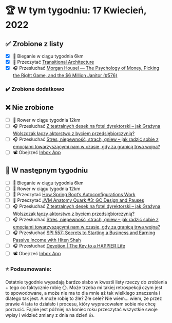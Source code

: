 # 🏆 W tym tygodniu: 17 Kwiecień, 2022

## ✅ Zrobione z listy
- [x] 🏃 Bieganie w ciągu tygodnia 6km
- [x] 📗 Przeczytać [Transitional Architecture](https://martinfowler.com/articles/patterns-legacy-displacement/transitional-architecture.html)
- [x] 🎧 Przesłuchać [Morgan Housel — The Psychology of Money, Picking the Right Game, and the $6 Million Janitor (#576)](https://tim.blog/2022/03/01/morgan-housel-the-psychology-of-money/)

### ✔️ Zrobione dodatkowo

## ❌ Nie zrobione
- [ ] 🚴 Rower w ciągu tygodnia 12km
- [ ] 🎧 Przesłuchać [Z teatralnych desek na fotel dyrektorski – jak Grażyna Wolszczak łączy aktorstwo z byciem przedsiębiorczynią?](https://zaprojektujswojezycie.pl/z-teatralnych-desek-na-fotel-dyrektorski-jak-grazyna-wolszczak-laczy-aktorstwo-z-byciem-przedsiebiorczynia%ef%bf%bc/)
- [ ] 🎧 Przesłuchać [Stres, niepewność, strach, gniew – jak radzić sobie z emocjami towarzyszącymi nam w czasie, gdy za granicą trwa wojna?](https://malawielkafirma.pl/jak-zyc-w-cieniu-wojny/)
- [ ] 📽️ Obejrzeć [Inbox App](https://www.youtube.com/watch?v=Tdo16MXXt1M&list=PLqq-6Pq4lTTak0b5DnJ-x85MWMPaTdl4A&index=5)

## 📝 W następnym tygodniu
- [ ] 🏃 Bieganie w ciągu tygodnia 6km
- [ ] 🚴 Rower w ciągu tygodnia 12km
- [ ] 📗 Przeczytać [How Spring Boot’s Autoconfigurations Work](https://www.marcobehler.com/guides/spring-boot)
- [ ] 📗 Przeczytać [JVM Anatomy Quark #3: GC Design and Pauses](https://shipilev.net/jvm/anatomy-quarks/3-gc-design-and-pauses/)
- [ ] 🎧 Przesłuchać [Z teatralnych desek na fotel dyrektorski – jak Grażyna Wolszczak łączy aktorstwo z byciem przedsiębiorczynią?](https://zaprojektujswojezycie.pl/z-teatralnych-desek-na-fotel-dyrektorski-jak-grazyna-wolszczak-laczy-aktorstwo-z-byciem-przedsiebiorczynia%ef%bf%bc/)
- [ ] 🎧 Przesłuchać [Stres, niepewność, strach, gniew – jak radzić sobie z emocjami towarzyszącymi nam w czasie, gdy za granicą trwa wojna?](https://malawielkafirma.pl/jak-zyc-w-cieniu-wojny/)
- [ ] 🎧 Przesłuchać [SPI 557: Secrets to Starting a Business and Earning Passive Income with Hiten Shah](https://www.smartpassiveincome.com/podcasts/spi-557-starting-a-business-and-earning-passive-income/)
- [ ] 🎧 Przesłuchać [Devotion | The Key to a HAPPIER Life](https://effortlessenglishshow.com/devotion-the-key-to-a-happier-life)
- [ ] 📽️ Obejrzeć [Inbox App](https://www.youtube.com/watch?v=Tdo16MXXt1M&list=PLqq-6Pq4lTTak0b5DnJ-x85MWMPaTdl4A&index=5)

### ⭐ Podsumowanie:
Ostatnie tygodnie wypadają bardzo słabo w kwestii listy rzeczy do zrobienia + tego co faktycznie robię 😶. Może trzeba mi takiej retrospekcji czym jest to spowodowane, a może nie ma to dla mnie aż tak wielkiego znaczenia i dlatego tak jest. A może robię to źle? Złe cele? Nie wiem... wiem, że przez prawie 4 lata to działało i procesu, który wypracowałem sobie nie chcę porzucić. Fajnie jest później na koniec roku przeczytać wszystkie swoje wpisy i widzieć zmiany z dnia na dzień 👍.
